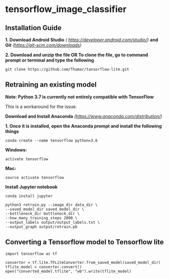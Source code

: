 # tensorflow_image_classifier

## Installation Guide

**1. Download Android Studio** *( https://developer.android.com/studio/)*   **and Git**  *(https://git-scm.com/downloads)* <br/>

**2. Download and unzip the file OR To clone the file, go to command prompt or terminal and type the following**
```
git clone https://github.com/Thumar/tansorflow-lite.git
```

## Retraining an existing model

**Note: Python 3.7 is currently not entirely compatible with TensorFlow**

This is a workaround for the issue. 

**Download and Install Anaconda** *(https://www.anaconda.com/distribution/)*

**1. Once it is installed, open the Anaconda prompt and install the following things**

```
conda create --name tensorflow python=3.6
```
**Windows:**
```
activate tensorflow
```
**Mac:**
```
source activate tensorflow
```

**Install Jupyter notebook**
```
conda install jupyter
```


```
python3 retrain.py --image_dir data_dir \
--saved_model_dir saved_model_dir \
--bottleneck_dir bottleneck_dir \
--how_many_training_steps 2000 \
--output_labels output/output_labels.txt \
--output_graph output/retrain.pb
```

## Converting a Tensorflow model to Tensorflow lite

```
import tensorflow as tf

converter = tf.lite.TFLiteConverter.from_saved_model(saved_model_dir)
tflite_model = converter.convert()
open("converted_model.tflite", "wb").write(tflite_model)
```
